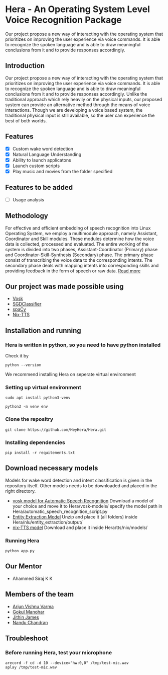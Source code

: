 # Hera - An Operating System Level Voice Recognition Package
Our project propose a new way of interacting with the operating system that prioritizes on improving the user experience via voice commands. It is able to recognize the spoken language and is able to draw meaningful conclusions from it and to provide responses accordingly.

## Introduction
Our project propose a new way of interacting with the operating system that prioritizes on improving the user experience via voice commands. 
It is able to recognize the spoken language and is able to draw meaningful conclusions from it and to provide responses accordingly. 
Unlike the traditional approach which rely heavily on the physical inputs, our proposed system can provide an alternative method through the means of voice interactions. 
Though we are developing a voice based system, the traditional physical input is still available, so the user can experience the best of both worlds.

## Features
- [X] Custom wake word detection
- [X] Natural Language Understanding
- [X] Ability to launch applicatons
- [X] Launch custom scripts
- [X] Play music and movies from the folder specified
 
## Features to be added
- [ ] Usage analysis

## Methodology
For effective and efficient embedding of speech recognition into Linux Operating System, we employ a multimodule approach, namely Assistant, Coordinator and Skill modules.
These modules determine how the voice data is collected, processed and evaluated. The entire working of the system is divided into two phases,
Assistant-Coordinator (Primary) phase and Coordinator-Skill-Synthesis (Secondary) phase.
The primary phase consist of transcribing the voice data to the corresponding intents.
The secondary phase deals with mapping intents into corresponding skills and providing feedback in the form of speech or raw data.
[Read more](https://github.com/HeyHera/Hera/blob/master/docs/Hera___An_Operating_System_Level_Voice_Recognition_Package__CS492_Project_Report_%20(Main).pdf)

## Our project was made possible using
- [Vosk](https://alphacephei.com/vosk/)
- [SGDClassifier]()
- [spaCy](https://spacy.io/)
- [Nix-TTS](https://github.com/rendchevi/nix-tts)

## Installation and running
### Hera is written in python, so you need to have python installed
Check it by
```
python --version
```
We recommend installing Hera on seperate virtual environment
### Setting up virtual environment
```
sudo apt install python3-venv
```
```
python3 -m venv env
```
### Clone the repositry
```
git clone https://github.com/HeyHera/Hera.git
```
### Installing dependencies
```
pip install -r requitements.txt
```

## Download necessary models
Models for wake word detection and intent classification is given in the repository itself. Other models needs to be downloaded and placed in the right directory. 
- [vosk model for Automatic Speech Recognition](https://alphacephei.com/vosk/models) Download a model of your choice and move it to Hera/vosk-models/ specify the model path in Hera/automatic_speech_recognition_script.py
- [Entity Extraction Model](https://mega.nz/file/jGwTWI5B#mrScKEtAXwZcIapAFOTQ5EOhaStPi_g83paOxOP_RVQ) Unzip and place it (all folders) inside Hera/nlu/entity_extraction/output/
- [nix-TTS model](https://drive.google.com/drive/folders/1jNr8i2thYDoGxZv-G_o9mHWjNxnaHVhK) Download and place it inside Hera/tts/nix/models/

### Running Hera
```
python app.py
```

## Our Mentor
- Ahammed Siraj K K

## Members of the team
- [Arjun Vishnu Varma](https://github.com/Arjun-Varma2)
- [Gokul Manohar](https://github.com/gokulmanohar)
- [Jithin James](https://github.com/jithinjames017)
- [Nandu Chandran](https://github.com/Nandu-Chandran)

## Troubleshoot
### Before running Hera, test your microphone 
```
arecord -f cd -d 10 --device="hw:0,0" /tmp/test-mic.wav
aplay /tmp/test-mic.wav
```